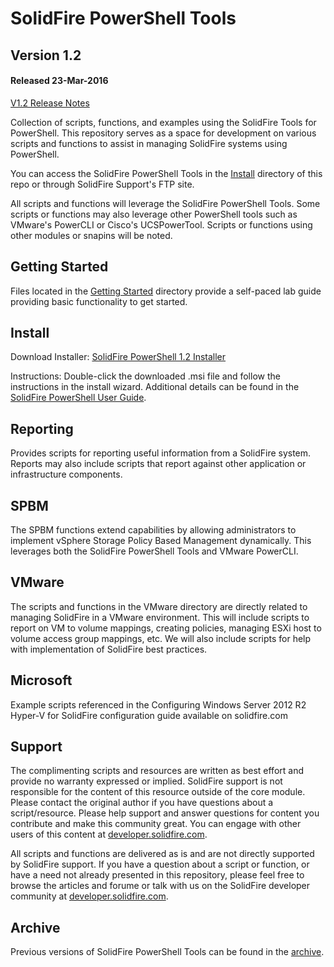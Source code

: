 # SolidFire PowerShell Tools

## Version 1.2 
#### Released 23-Mar-2016

[V1.2 Release Notes](https://github.com/solidfire/PowerShell/raw/master/Install/SolidFire%20PowerShell%20Tools%20Release%20Notes_v1.2.pdf)

Collection of scripts, functions, and examples using the SolidFire Tools for PowerShell. This repository serves as a space for development on various scripts and functions to assist in managing SolidFire systems using PowerShell.

You can access the SolidFire PowerShell Tools in the [Install](https://github.com/solidfire/PowerShell/tree/master/Install) directory of this repo or through SolidFire Support's FTP site.

All scripts and functions will leverage the SolidFire PowerShell Tools.  Some scripts or functions may also leverage other PowerShell tools such as VMware's PowerCLI or Cisco's UCSPowerTool.  Scripts or functions using other modules or snapins will be noted. 

## Getting Started
Files located in the [Getting Started](https://github.com/solidfire/PowerShell/blob/master/Getting%20Started) directory provide a self-paced lab guide providing basic functionality to get started.

## Install
Download Installer: [SolidFire PowerShell 1.2 Installer](https://github.com/solidfire/PowerShell/raw/master/Install/SolidFire_PowerShell_1_2_1_1-install.msi) 

Instructions: Double-click the downloaded .msi file and follow the instructions in the install wizard. Additional details can be found in the [SolidFire PowerShell User Guide](https://github.com/solidfire/PowerShell/raw/master/Install/SolidFire%20PowerShell%20Tools%20User%20Guide_v1.2.pdf).

## Reporting
Provides scripts for reporting useful information from a SolidFire system.  Reports may also include scripts that report against other application or infrastructure components.

## SPBM
The SPBM functions extend capabilities by allowing administrators to implement vSphere Storage Policy Based Management dynamically. This leverages both the SolidFire PowerShell Tools and VMware PowerCLI.

## VMware
The scripts and functions in the VMware directory are directly related to managing SolidFire in a VMware environment.  This will include scripts to report on VM to volume mappings, creating policies, managing ESXi host to volume access group mappings, etc.  We will also include scripts for help with implementation of SolidFire best practices.

## Microsoft
Example scripts referenced in the Configuring Windows Server 2012 R2 Hyper-V for SolidFire configuration guide available on solidfire.com 

## Support
The complimenting scripts and resources are written as best effort and provide no warranty expressed or implied.  SolidFire support is not responsible for the content of this resource outside of the core module. Please contact the original author if you have questions about a script/resource. Please help support and answer questions for content you contribute and make this community great. You can engage with other users of this content at [developer.solidfire.com](http://developer.solidfire.com).

All scripts and functions are delivered as is and are not directly supported by SolidFire support.  If you have a question about a script or function, or have a need not already presented in this repository, please feel free to browse the articles and forume or talk with us on the SolidFire developer community at [developer.solidfire.com](http://developer.solidfire.com).


## Archive
Previous versions of SolidFire PowerShell Tools can be found in the [archive](https://github.com/solidfire/PowerShell/tree/master/Install/Archive).